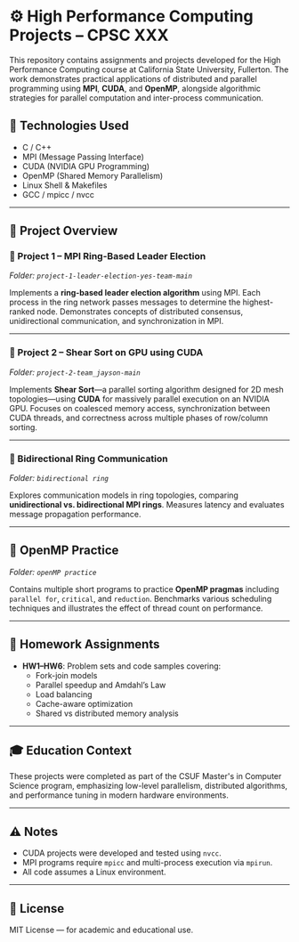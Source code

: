 # ⚙️ High Performance Computing Projects – CPSC XXX

This repository contains assignments and projects developed for the High Performance Computing course at California State University, Fullerton. The work demonstrates practical applications of distributed and parallel programming using **MPI**, **CUDA**, and **OpenMP**, alongside algorithmic strategies for parallel computation and inter-process communication.

## 🧰 Technologies Used

- C / C++
- MPI (Message Passing Interface)
- CUDA (NVIDIA GPU Programming)
- OpenMP (Shared Memory Parallelism)
- Linux Shell & Makefiles
- GCC / mpicc / nvcc

---

## 📁 Project Overview

### 🔁 Project 1 – MPI Ring-Based Leader Election  
*Folder: `project-1-leader-election-yes-team-main`*

Implements a **ring-based leader election algorithm** using MPI. Each process in the ring network passes messages to determine the highest-ranked node. Demonstrates concepts of distributed consensus, unidirectional communication, and synchronization in MPI.

---

### 🧮 Project 2 – Shear Sort on GPU using CUDA  
*Folder: `project-2-team_jayson-main`*

Implements **Shear Sort**—a parallel sorting algorithm designed for 2D mesh topologies—using **CUDA** for massively parallel execution on an NVIDIA GPU. Focuses on coalesced memory access, synchronization between CUDA threads, and correctness across multiple phases of row/column sorting.

---

### 🔄 Bidirectional Ring Communication  
*Folder: `bidirectional ring`*

Explores communication models in ring topologies, comparing **unidirectional vs. bidirectional MPI rings**. Measures latency and evaluates message propagation performance.

---

## 🧵 OpenMP Practice  
*Folder: `openMP practice`*

Contains multiple short programs to practice **OpenMP pragmas** including `parallel for`, `critical`, and `reduction`. Benchmarks various scheduling techniques and illustrates the effect of thread count on performance.

---

## 🧠 Homework Assignments

- **HW1–HW6**: Problem sets and code samples covering:
  - Fork-join models
  - Parallel speedup and Amdahl’s Law
  - Load balancing
  - Cache-aware optimization
  - Shared vs distributed memory analysis

---

## 🎓 Education Context

These projects were completed as part of the CSUF Master's in Computer Science program, emphasizing low-level parallelism, distributed algorithms, and performance tuning in modern hardware environments.

---

## ⚠️ Notes

- CUDA projects were developed and tested using `nvcc`.
- MPI programs require `mpicc` and multi-process execution via `mpirun`.
- All code assumes a Linux environment.

---

## 📜 License

MIT License — for academic and educational use.
